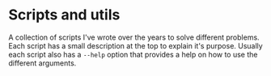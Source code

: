 # Scripts and utils

A collection of scripts I've wrote over the years to solve different problems. Each script has a small description at the top to explain it's purpose. Usually each script also has a `--help` option that provides a help on how to use the different arguments.
